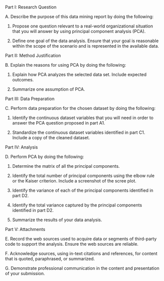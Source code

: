 Part I: Research Question

A.  Describe the purpose of this data mining report by doing the following:

1.  Propose one question relevant to a real-world organizational situation that you will answer by using principal component analysis (PCA).

2.  Define one goal of the data analysis. Ensure that your goal is reasonable within the scope of the scenario and is represented in the available data.
 

Part II: Method Justification

B.  Explain the reasons for using PCA by doing the following:

1.  Explain how PCA analyzes the selected data set. Include expected outcomes.

2.  Summarize one assumption of PCA.
 

Part III: Data Preparation

C.  Perform data preparation for the chosen dataset by doing the following:

1.  Identify the continuous dataset variables that you will need in order to answer the PCA question proposed in part A1.

2.  Standardize the continuous dataset variables identified in part C1. Include a copy of the cleaned dataset.
 

Part IV: Analysis

D.  Perform PCA by doing the following:

1.  Determine the matrix of all the principal components.

2.  Identify the total number of principal components using the elbow rule or the Kaiser criterion. Include a screenshot of the scree plot.

3.  Identify the variance of each of the principal components identified in part D2.

4.  Identify the total variance captured by the principal components identified in part D2.

5.  Summarize the results of your data analysis.
 

Part V: Attachments

E.  Record the web sources used to acquire data or segments of third-party code to support the analysis. Ensure the web sources are reliable.
 

F.  Acknowledge sources, using in-text citations and references, for content that is quoted, paraphrased, or summarized.
 

G.  Demonstrate professional communication in the content and presentation of your submission.


